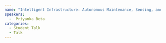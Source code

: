```yaml
---
name: "Intelligent Infrastructure: Autonomous Maintenance, Sensing, and Remote Monitoring - Priyanka Beta"
speakers:
  -  Priyanka Beta
categories:
  - Student Talk
  - Talk
---
```



